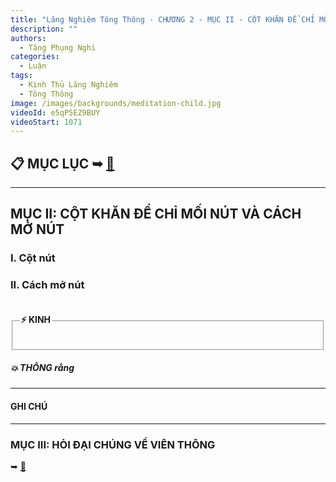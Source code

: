 ```yaml
---
title: "Lăng Nghiêm Tông Thông - CHƯƠNG 2 - MỤC II - CỘT KHĂN ĐỂ CHỈ MỐI NÚT VÀ CÁCH MỞ NÚT"
description: ""
authors: 
  - Tăng Phụng Nghi
categories:
  - Luận
tags:
  - Kinh Thủ Lăng Nghiêm
  - Tông Thông
image: /images/backgrounds/meditation-child.jpg
videoId: e5qP5EZ9BUY
videoStart: 1071
---
```


<h2>📋 MỤC LỤC ➥ <a href="/interpretations/lang-nghiem-tong-thong-muc-luc">🔗</a></h2>

<hr class="blog-rule" />

## MỤC II: CỘT KHĂN ĐỂ CHỈ MỐI NÚT VÀ CÁCH MỞ NÚT

### I. Cột nút

### II. Cách mở nút

<fieldset>
<legend><h4>⚡️ KINH</h4></legend>
<div style="color: var(--color-accent-darkorange)">

</div>
</fieldset>
<h5>💥 THÔNG rằng</h5>

<hr class="blog-rule" />

#### GHI CHÚ

[^1]: ⭐️

<hr class="blog-rule" />

### MỤC III: HỎI ĐẠI CHÚNG VỀ VIÊN THÔNG 
➥ [🔗](/interpretations/lang-nghiem-tong-thong-chuong-2-muc-3-hoi-dai-chung-ve-vien-thong)
